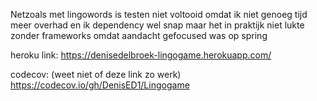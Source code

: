Netzoals met lingowords is testen niet voltooid omdat ik niet genoeg tijd meer overhad en ik dependency wel snap maar het in praktijk niet lukte zonder frameworks omdat aandacht gefocused was op spring

heroku link:
https://denisedelbroek-lingogame.herokuapp.com/

codecov: (weet niet of deze link zo werk)
https://codecov.io/gh/DenisED1/Lingogame
